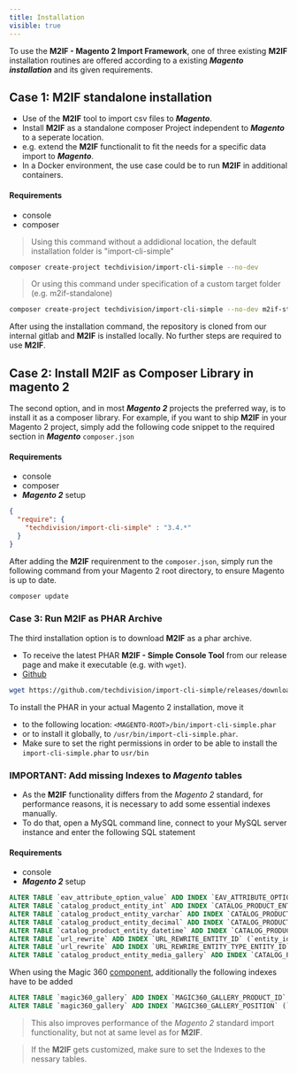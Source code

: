 ```yaml
---
title: Installation
visible: true
---
```


To use the **M2IF - Magento 2 Import Framework**, one of three existing **M2IF** installation routines are offered according to a existing ***Magento installation*** and its given requirements.

## Case 1: **M2IF** standalone installation
* Use of the **M2IF** tool to import csv files to ***Magento***.
* Install **M2IF** as a standalone composer Project independent to ***Magento*** to a seperate location.
* e.g. extend the **M2IF** functionalit to fit the needs for a specific data import to ***Magento***.
* In a Docker environment, the use case could be to run **M2IF** in additional containers.

#### Requirements
* console 
* composer

> Using this command without a addidional location, the default installation folder is "import-cli-simple"

```sh
composer create-project techdivision/import-cli-simple --no-dev
```

> Or using this command under specification of a custom target folder (e.g. m2if-standalone)

```sh
composer create-project techdivision/import-cli-simple --no-dev m2if-standalone
```

After using the installation command, the repository is cloned from our internal gitlab and **M2IF** is installed locally. No further steps are required to use **M2IF**.

## Case 2: Install **M2IF** as Composer Library in magento 2

The second option, and in most ***Magento 2*** projects the preferred way, is to install it as a composer library. 
For example, if you want to ship **M2IF** in your Magento 2 project, simply add the following code snippet to the required section in ***Magento*** ```composer.json```  

#### Requirements
* console 
* composer
* ***Magento 2*** setup

```json
{
  "require": {
    "techdivision/import-cli-simple" : "3.4.*"
  }
}
```

After adding the **M2IF** requirenment to the ```composer.json```, simply run the following command from your Magento 2 root directory, to ensure Magento is up to date.

```sh 
composer update
```

### Case 3: Run **M2IF** as PHAR Archive 

The third installation option is to download **M2IF** as a phar archive. 

* To receive the latest PHAR **M2IF - Simple Console Tool** from our release page and make it executable (e.g. with `wget`).
* [Github](https://github.com/techdivision/import-cli-simple/releases)

```sh
wget https://github.com/techdivision/import-cli-simple/releases/download/3.4.1/import-cli-simple.phar && sudo chmod +x import-cli-simple.phar
```

To install the PHAR in your actual Magento 2 installation, move it 

* to the following location: `<MAGENTO-ROOT>/bin/import-cli-simple.phar`
* or to install it globally, to `/usr/bin/import-cli-simple.phar`. 
* Make sure to set the right permissions in order to be able to install the ```import-cli-simple.phar``` to ```usr/bin```


### IMPORTANT: Add missing Indexes to ***Magento*** tables

* As the **M2IF** functionality differs from the *Magento 2* standard, for performance reasons, it is necessary to add some essential indexes manually. 
* To do that, open a MySQL command line, connect to your MySQL server instance and enter the following SQL statement
 
 #### Requirements
* console 
* ***Magento 2*** setup

```sql
ALTER TABLE `eav_attribute_option_value` ADD INDEX `EAV_ATTRIBUTE_OPTION_VALUE_VALUE` (`value` ASC);
ALTER TABLE `catalog_product_entity_int` ADD INDEX `CATALOG_PRODUCT_ENTITY_INT_VALUE` (`value` ASC);
ALTER TABLE `catalog_product_entity_varchar` ADD INDEX `CATALOG_PRODUCT_ENTITY_VARCHAR_VALUE` (`value` ASC);
ALTER TABLE `catalog_product_entity_decimal` ADD INDEX `CATALOG_PRODUCT_ENTITY_DECIMAL_VALUE` (`value` ASC);
ALTER TABLE `catalog_product_entity_datetime` ADD INDEX `CATALOG_PRODUCT_ENTITY_DATETIME_VALUE` (`value` ASC);
ALTER TABLE `url_rewrite` ADD INDEX `URL_REWRITE_ENTITY_ID` (`entity_id` ASC);
ALTER TABLE `url_rewrite` ADD INDEX `URL_REWRIRE_ENTITY_TYPE_ENTITY_ID` (`entity_id` ASC, `entity_type` ASC);
ALTER TABLE `catalog_product_entity_media_gallery` ADD INDEX `CATALOG_PRODUCT_ENTITY_MEDIA_GALLERY_VALUE` (`value`);
```

When using the Magic 360 [component](/components/3rd-party-components), additionally the following indexes have to be added
 
```sql
ALTER TABLE `magic360_gallery` ADD INDEX `MAGIC360_GALLERY_PRODUCT_ID` (`product_id`);
ALTER TABLE `magic360_gallery` ADD INDEX `MAGIC360_GALLERY_POSITION` (`position`);
```

> This also improves performance of the *Magento 2* standard import functionality, but not at same level as for **M2IF**.

> If the **M2IF** gets customized, make sure to set the Indexes to the nessary tables. 